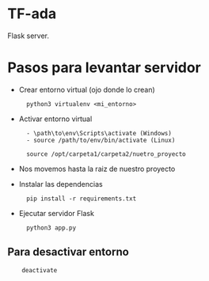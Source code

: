 # TF-ada
Flask server.


# Pasos para levantar servidor

- Crear entorno virtual (ojo donde lo crean)

        python3 virtualenv <mi_entorno>
- Activar entorno virtual

        - \path\to\env\Scripts\activate (Windows)
        - source /path/to/env/bin/activate (Linux)

        source /opt/carpeta1/carpeta2/nuetro_proyecto
- Nos movemos hasta la raiz de nuestro proyecto
- Instalar las dependencias

        pip install -r requirements.txt

- Ejecutar servidor Flask

        python3 app.py

## Para desactivar entorno

        deactivate